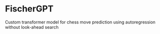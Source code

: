 # FischerGPT
Custom transformer model for chess move prediction using autoregression without look-ahead search
